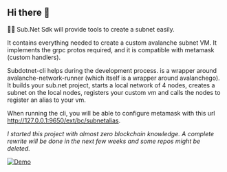 ## Hi there 👋

🙋‍♀️ Sub.Net Sdk will provide tools to create a subnet easily.

It contains everything needed to create a custom avalanche subnet VM. It implements the grpc protos required, and it is compatible with metamask (custom handlers).

Subdotnet-cli helps during the development process. is a wrapper around avalanche-network-runner (which itself is a wrapper around avalanchego). It builds your sub.net project, starts a local network of 4 nodes, creates a subnet on the local nodes, registers your custom vm and calls the nodes to register an alias to your vm.

When running the cli, you will be able to configure metamask with this url http://127.0.0.1:9650/ext/bc/subnetalias.

_I started this project with almost zero blockchain knowledge. A complete rewrite will be done in the next few weeks and some repos might be deleted._

[![Demo](https://i.ytimg.com/an_webp/_apEEeuivsM/mqdefault_6s.webp?du=3000&sqp=CJGGtZsG&rs=AOn4CLB4wcRtbeYnjh8DtwbVs1th5qlUHg)](https://www.youtube.com/watch?v=_apEEeuivsM "Subdotnet demo - Click to Watch!")
